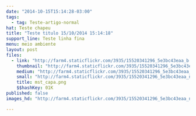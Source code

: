 ```yaml
---
date: "2014-10-15T15:14:28-03:00"
tags:
  - tag: Teste-artigo-normal
hat: Teste chapeu
title: "Teste titulo 15/10/2014 15:14:18"
support_line: Teste linha fina
menu: meio ambiente
layout: post
files:
  - link: "http://farm4.staticflickr.com/3935/15520341296_5e3bc43eaa_b.jpg"
    thumbnail: "http://farm4.staticflickr.com/3935/15520341296_5e3bc43eaa_t.jpg"
    medium: "http://farm4.staticflickr.com/3935/15520341296_5e3bc43eaa_z.jpg"
    small: "http://farm4.staticflickr.com/3935/15520341296_5e3bc43eaa_n.jpg"
    title: mst_capa.png
    $$hashKey: 01K
published: false
images_hd: "http://farm4.staticflickr.com/3935/15520341296_5e3bc43eaa_n.jpg"

---
```

